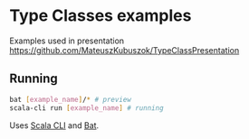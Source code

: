 # Type Classes examples

Examples used in presentation https://github.com/MateuszKubuszok/TypeClassPresentation

## Running

```bash
bat [example_name]/* # preview
scala-cli run [example_name] # running
```

Uses [Scala CLI](https://scala-cli.virtuslab.org/) and [Bat](https://github.com/sharkdp/bat).
